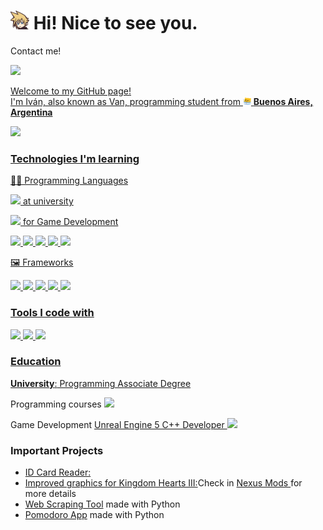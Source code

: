 <h1><img src="ff7-cloud.png" width="30"/> Hi! Nice to see you.</h1>
<p>Contact me!</p>
<a href="https://www.linkedin.com/in/ivangonzalogomez/"><img src="https://img.shields.io/badge/LinkedIn%20Learning-0A66C2?logo=linkedin&logoColor=fff></a>
<img src="https://komarev.com/ghpvc/?username=VanitasXIV"/>
<p>Welcome to my GitHub page! </br> I'm Iván, also known as Van, programming student from <img src="meow_argentina.png" width="13"/> <b>Buenos Aires, Argentina</b></p>
<img src="https://github-readme-stats.vercel.app/api?username=VanitasXIV"/>
<h3>Technologies I'm learning</h3>
<p>🧑‍💻 Programming Languages</p>
<p>
	<p><img src="https://img.shields.io/badge/C-00599C?logo=c&logoColor=white"/> at university</p>
 	<p><img src="https://img.shields.io/badge/C++-%2300599C.svg?logo=c%2B%2B&logoColor=white"/> for Game Development</p>
	</p>
 <p>
	<img src="https://img.shields.io/badge/HTML-%23E34F26.svg?logo=html5&logoColor=white"/>
	<img src="https://img.shields.io/badge/CSS-1572B6?logo=css3&logoColor=fff"/>
	<img src="https://img.shields.io/badge/JavaScript-F7DF1E?logo=javascript&logoColor=000"/>
	<img src="https://img.shields.io/badge/Python-3776AB?logo=python&logoColor=fff"/>
	 <img src="https://img.shields.io/badge/MySQL-4479A1?logo=mysql&logoColor=fff"/>
</p>
<p>🖼️ Frameworks</p>
<p>
<img src="https://img.shields.io/badge/Express.js-%23404d59.svg?logo=express&logoColor=%2361DAFB"/>
<img src="https://img.shields.io/badge/Less-1D365D?logo=less&logoColor=fff"/>
<img src="https://img.shields.io/badge/Next.js-black?logo=next.js&logoColor=white"/>
<img src="https://img.shields.io/badge/Node.js-6DA55F?logo=node.js&logoColor=white"/>
<img src="https://img.shields.io/badge/React-%2320232a.svg?logo=react&logoColor=%2361DAFB"/>
</p>
<h3>Tools I code with</h3>
<p>
<img class="unreal" src="https://img.shields.io/badge/Unreal%20Engine-%23313131.svg?logo=unrealengine&logoColor=white)"/>
	<img src="https://custom-icon-badges.demolab.com/badge/Visual%20Studio%20Code-0078d7.svg?logo=vsc&logoColor=white"/>
	<img src="https://img.shields.io/badge/Git-F05032?logo=git&logoColor=fff"/>
</p>
<h3>Education</h3>
<p><strong>University</strong>:<a href="https://www.unsam.edu.ar/escuelas/ecyt/107/ciencia/programacion-informatica"> Programming Associate Degree</a></p>
<p>Programming courses <img src="https://img.shields.io/badge/freeCodeCamp-0A0A23?logo=freecodecamp&logoColor=fff"/></p>
<p>Game Development <a href="https://www.udemy.com/course/unrealcourse/">Unreal Engine 5 C++ Developer </a><img src="https://img.shields.io/badge/Udemy-A435F0?logo=udemy&logoColor=fff"/></p>

<h3>Important Projects</h3>
<ul>
	<li><a href="https://github.com/VanitasXIV/IDCardReader">ID Card Reader: </a></li>
	<li><a href="https://github.com/VanitasXIV/KH3UltraPlusQualityGraphics">Improved graphics for Kingdom Hearts III:</a>Check in <a href="https://www.nexusmods.com/kingdomhearts3/mods/2160">Nexus Mods </a>for more details</li>
	<li><a href="https://github.com/VanitasXIV/WebScrapping">Web Scraping Tool</a> made with Python</li>
	<li><a href="https://github.com/VanitasXIV/PomodoroApp">Pomodoro App</a> made with Python</li>
</ul>
 
